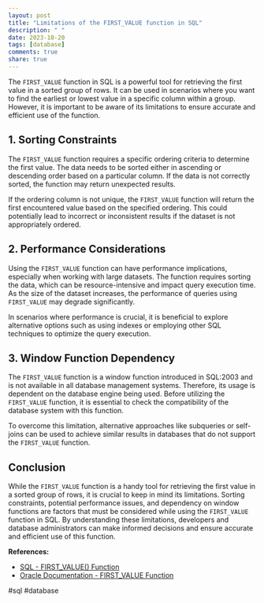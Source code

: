 ```yaml
---
layout: post
title: "Limitations of the FIRST_VALUE function in SQL"
description: " "
date: 2023-10-20
tags: [database]
comments: true
share: true
---
```


The `FIRST_VALUE` function in SQL is a powerful tool for retrieving the first value in a sorted group of rows. It can be used in scenarios where you want to find the earliest or lowest value in a specific column within a group. However, it is important to be aware of its limitations to ensure accurate and efficient use of the function.

## 1. Sorting Constraints

The `FIRST_VALUE` function requires a specific ordering criteria to determine the first value. The data needs to be sorted either in ascending or descending order based on a particular column. If the data is not correctly sorted, the function may return unexpected results. 

If the ordering column is not unique, the `FIRST_VALUE` function will return the first encountered value based on the specified ordering. This could potentially lead to incorrect or inconsistent results if the dataset is not appropriately ordered.

## 2. Performance Considerations

Using the `FIRST_VALUE` function can have performance implications, especially when working with large datasets. The function requires sorting the data, which can be resource-intensive and impact query execution time. As the size of the dataset increases, the performance of queries using `FIRST_VALUE` may degrade significantly.

In scenarios where performance is crucial, it is beneficial to explore alternative options such as using indexes or employing other SQL techniques to optimize the query execution.

## 3. Window Function Dependency

The `FIRST_VALUE` function is a window function introduced in SQL:2003 and is not available in all database management systems. Therefore, its usage is dependent on the database engine being used. Before utilizing the `FIRST_VALUE` function, it is essential to check the compatibility of the database system with this function.

To overcome this limitation, alternative approaches like subqueries or self-joins can be used to achieve similar results in databases that do not support the `FIRST_VALUE` function.

## Conclusion

While the `FIRST_VALUE` function is a handy tool for retrieving the first value in a sorted group of rows, it is crucial to keep in mind its limitations. Sorting constraints, potential performance issues, and dependency on window functions are factors that must be considered while using the `FIRST_VALUE` function in SQL. By understanding these limitations, developers and database administrators can make informed decisions and ensure accurate and efficient use of this function.

**References:**
- [SQL - FIRST_VALUE() Function](https://www.sqlservertutorial.net/sql-server-window-functions/sql-server-first_value-function/)
- [Oracle Documentation - FIRST_VALUE Function](https://docs.oracle.com/en/database/oracle/oracle-database/21/sqlrf/FIRST_VALUE.html)

#sql #database